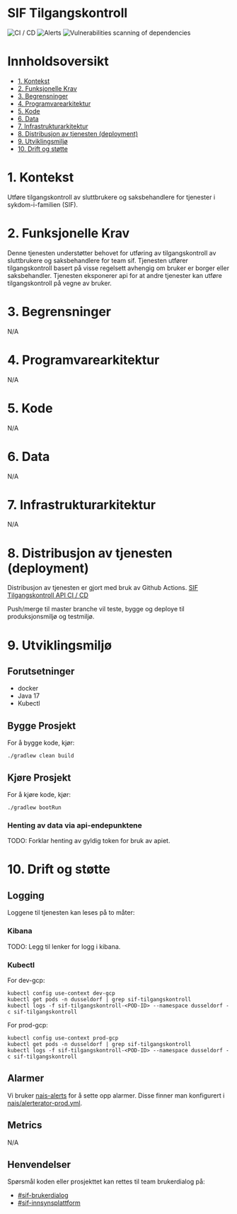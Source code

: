 # SIF Tilgangskontroll

![CI / CD](https://github.com/navikt/sif-tilgangskontroll/workflows/CI%20/%20CD/badge.svg)
![Alerts](https://github.com/navikt/sif-tilgangskontroll/workflows/Alerts/badge.svg)
![Vulnerabilities scanning of dependencies](https://github.com/navikt/sif-tilgangskontroll/workflows/Vulnerabilities%20scanning%20of%20dependencies/badge.svg)

# Innholdsoversikt
* [1. Kontekst](#1-kontekst)
* [2. Funksjonelle Krav](#2-funksjonelle-krav)
* [3. Begrensninger](#3-begrensninger)
* [4. Programvarearkitektur](#5-programvarearkitektur)
* [5. Kode](#6-kode)
* [6. Data](#7-data)
* [7. Infrastrukturarkitektur](#8-infrastrukturarkitektur)
* [8. Distribusjon av tjenesten (deployment)](#9-distribusjon-av-tjenesten-deployment)
* [9. Utviklingsmiljø](#10-utviklingsmilj)
* [10. Drift og støtte](#11-drift-og-sttte)

# 1. Kontekst
Utføre tilgangskontroll av sluttbrukere og saksbehandlere for tjenester i sykdom-i-familien (SIF).

# 2. Funksjonelle Krav
Denne tjenesten understøtter behovet for utføring av tilgangskontroll av sluttbrukere og saksbehandlere for team sif.
Tjenesten utfører tilgangskontroll basert på visse regelsett avhengig om bruker er borger eller saksbehandler.
Tjenesten eksponerer api for at andre tjenester kan utføre tilgangskontroll på vegne av bruker.

# 3. Begrensninger
N/A

# 4. Programvarearkitektur
N/A

# 5. Kode
N/A

# 6. Data
N/A

# 7. Infrastrukturarkitektur
N/A

# 8. Distribusjon av tjenesten (deployment)
Distribusjon av tjenesten er gjort med bruk av Github Actions.
[SIF Tilgangskontroll API CI / CD](https://github.com/navikt/sif-tilgangskontroll/actions)

Push/merge til master branche vil teste, bygge og deploye til produksjonsmiljø og testmiljø.

# 9. Utviklingsmiljø
## Forutsetninger
* docker
* Java 17
* Kubectl

## Bygge Prosjekt
For å bygge kode, kjør:

```shell script
./gradlew clean build
```

## Kjøre Prosjekt
For å kjøre kode, kjør:

```shell script
./gradlew bootRun
```

### Henting av data via api-endepunktene
TODO: Forklar henting av gyldig token for bruk av apiet.

# 10. Drift og støtte
## Logging
Loggene til tjenesten kan leses på to måter:

### Kibana
TODO: Legg til lenker for logg i kibana.

### Kubectl
For dev-gcp:
```shell script
kubectl config use-context dev-gcp
kubectl get pods -n dusseldorf | grep sif-tilgangskontroll
kubectl logs -f sif-tilgangskontroll-<POD-ID> --namespace dusseldorf -c sif-tilgangskontroll
```

For prod-gcp:
```shell script
kubectl config use-context prod-gcp
kubectl get pods -n dusseldorf | grep sif-tilgangskontroll
kubectl logs -f sif-tilgangskontroll-<POD-ID> --namespace dusseldorf -c sif-tilgangskontroll
```

## Alarmer
Vi bruker [nais-alerts](https://doc.nais.io/observability/alerts) for å sette opp alarmer. Disse finner man konfigurert i [nais/alerterator-prod.yml](nais/alerterator-prod.yml).

## Metrics
N/A

## Henvendelser
Spørsmål koden eller prosjekttet kan rettes til team brukerdialog på:
* [\#sif-brukerdialog](https://nav-it.slack.com/archives/CQ7QKSHJR)
* [\#sif-innsynsplattform](https://nav-it.slack.com/archives/C013ZJTKUNB)



